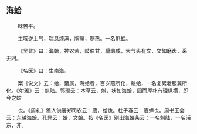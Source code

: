 ## 海蛤
<p>&emsp;&emsp;
味苦平。
</p>
<p>&emsp;&emsp;
主咳逆上气，喘息烦满，胸痛，寒热。一名魁蛤。
</p>
<p>&emsp;&emsp;
《吴普》曰：海蛤，神农苦，岐伯甘，扁鹊咸，大节头有文，文如磨齿，采无时。
</p>
<p>&emsp;&emsp;
《名医》曰：生南海。
</p>
<p>&emsp;&emsp;
案《说文》云：蛤，蜃属，海蛤者，百岁燕所化，魁蛤，一名复累老服冀所化。《尔雅》云：魁陆。郭璞云：本草云，魁，状如海蛤，园而厚朴有理纵横，即今之蚶
</p>
<p>&emsp;&emsp;
也。《周礼》鳖人供蠯郑司农云：蠯，蛤也。杜子春云：蠯蜯也。周书王会云：东越海蛤。孔晁云：蛤，文蛤。按《名医》别出海蛤条云：一名魁陆，一名活东，非。
</p>